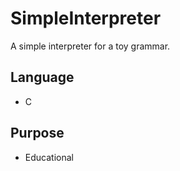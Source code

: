 SimpleInterpreter
=================

A simple interpreter for a toy grammar.

Language
--------
* C

Purpose
-------
* Educational
